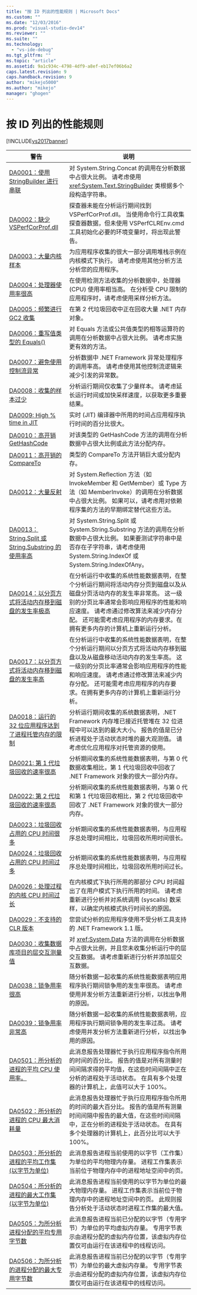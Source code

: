 ```yaml
---
title: "按 ID 列出的性能规则 | Microsoft Docs"
ms.custom: ""
ms.date: "12/03/2016"
ms.prod: "visual-studio-dev14"
ms.reviewer: ""
ms.suite: ""
ms.technology: 
  - "vs-ide-debug"
ms.tgt_pltfrm: ""
ms.topic: "article"
ms.assetid: 9a1c934c-4798-4df9-a8ef-eb17ef06b6a2
caps.latest.revision: 9
caps.handback.revision: 9
author: "mikejo5000"
ms.author: "mikejo"
manager: "ghogen"
---
```

# 按 ID 列出的性能规则
[!INCLUDE[vs2017banner](../code-quality/includes/vs2017banner.md)]

|警告|说明|  
|--------|--------|  
|[DA0001：使用 StringBuilder 进行串联](../Topic/DA0001:%20Use%20StringBuilder%20for%20concatenations.md)|对 System.String.Concat 的调用在分析数据中占很大比例。  请考虑使用 <xref:System.Text.StringBuilder> 类根据多个段构造字符串。|  
|[DA0002：缺少 VSPerfCorProf.dll](../profiling/da0002-vsperfcorprof-dll-is-missing.md)|探查器未能在分析运行期间找到 VSPerfCorProf.dll。  当使用命令行工具收集探查器数据，但未使用 VSPerfCLREnv.cmd 工具初始化必要的环境变量时，将出现此警告。|  
|[DA0003：大量内核样本](../profiling/da0003-many-kernel-samples.md)|为应用程序收集的很大一部分调用堆栈示例在内核模式下执行。  请考虑使用其他分析方法分析您的应用程序。|  
|[DA0004：处理器使用率很高](../profiling/da0004-high-processor-usage.md)|在使用检测方法收集的分析数据中，处理器 \(CPU\) 使用率相当高。  在分析受 CPU 限制的应用程序时，请考虑使用采样分析方法。|  
|[DA0005：频繁进行 GC2 收集](../profiling/da0005-frequent-gc2-collections.md)|在第 2 代垃圾回收中正在回收大量 .NET 内存对象。|  
|[DA0006：重写值类型的 Equals\(\)](../profiling/da0006-override-equals-parens-for-value-types.md)|对 Equals 方法或公共值类型的相等运算符的调用在分析数据中占很大比例。  请考虑实施更有效的方法。|  
|[DA0007：避免使用控制流异常](../profiling/da0007-avoid-using-exceptions-for-control-flow.md)|分析数据中 .NET Framework 异常处理程序的调用率高。  请考虑使用其他控制流逻辑来减少引发的异常数。|  
|[DA0008：收集的样本过少](../profiling/da0008-few-samples-collected.md)|分析运行期间仅收集了少量样本。  请考虑延长运行时间或加快采样速度，以获取更多重要结果。|  
|[DA0009: High % time in JIT](http://msdn.microsoft.com/zh-cn/b60c1767-515c-41d9-81c2-c70d0b7024fd)|实时 \(JIT\) 编译器中所用的时间占应用程序执行时间的百分比很大。|  
|[DA0010：高开销 GetHashCode](../profiling/da0010-expensive-gethashcode.md)|对该类型的 GetHashCode 方法的调用在分析数据中占很大比例或此方法分配内存。|  
|[DA0011：高开销的 CompareTo](../profiling/da0011-expensive-compareto.md)|类型的 CompareTo 方法开销巨大或分配内存。|  
|[DA0012：大量反射](../Topic/DA0012:%20Significant%20amount%20of%20Reflection.md)|对 System.Reflection 方法（如 InvokeMember 和 GetMember）或 Type 方法（如 MemberInvoke）的调用在分析数据中占很大比例。  如果可以，请考虑用对依赖程序集的方法的早期绑定替代这些方法。|  
|[DA0013：String.Split 或 String.Substring 的使用率高](../profiling/da0013-high-usage-of-string-split-or-string-substring.md)|对 System.String.Split 或 System.String.Substring 方法的调用在分析数据中占很大比例。  如果要测试字符串中是否存在子字符串，请考虑使用 System.String.IndexOf 或 System.String.IndexOfAny。|  
|[DA0014：以分页方式将活动内存移到磁盘的发生率极高](../Topic/DA0014:%20Extremely%20high%20rates%20of%20paging%20active%20memory%20to%20disk.md)|在分析运行中收集的系统性能数据表明，在整个分析运行期间将活动内存分页到磁盘以及从磁盘分页活动内存的发生率非常高。  这一级别的分页比率通常会影响应用程序的性能和响应速度。  请考虑通过修改算法来减少内存分配。  还可能需考虑应用程序的内存要求。在拥有更多内存的计算机上重新运行分析。|  
|[DA0017：以分页方式将活动内存移到磁盘的发生率高](../profiling/da0017-high-rates-of-paging-active-memory-to-disk.md)|在分析运行中收集的系统性能数据表明，在整个分析运行期间以分页方式将活动内存移到磁盘以及从磁盘移动活动内存的发生率高。  这一级别的分页比率通常会影响应用程序的性能和响应速度。  请考虑通过修改算法来减少内存分配。  还可能需考虑应用程序的内存要求。在拥有更多内存的计算机上重新运行分析。|  
|[DA0018：运行的 32 位应用程序达到了进程托管内存的限制](../profiling/da0018-32-bit-application-running-at-process-managed-memory-limits.md)|分析运行期间收集的系统数据表明，.NET Framework 内存堆已接近托管堆在 32 位进程中可以达到的最大大小。  报告的值是已分析进程处于活动状态时堆的最大观测值。  请考虑优化应用程序对托管资源的使用。|  
|[DA0021: 第 1 代垃圾回收的速率很高](../profiling/da0021-high-rate-of-gen-1-garbage-collections.md)|分析期间收集的系统性能数据表明，与第 0 代数据收集相比，第 1 代垃圾回收中回收了 .NET Framework 对象的很大一部分内存。|  
|[DA0022: 第 2 代垃圾回收的速率很高](../profiling/da0022-high-rate-of-gen-2-garbage-collections.md)|分析期间收集的系统性能数据表明，与第 0 代和第 1 代垃圾回收相比，第 2 代垃圾回收中回收了 .NET Framework 对象的很大一部分内存。|  
|[DA0023：垃圾回收占用的 CPU 时间很多](../profiling/da0023-high-gc-cpu-time.md)|分析期间收集的系统性能数据表明，与应用程序总处理时间相比，垃圾回收所用时间很长。|  
|[DA0024：垃圾回收占用的 CPU 时间过多](../profiling/da0024-excessive-gc-cpu-time.md)|分析期间收集的系统性能数据表明，与应用程序总处理时间相比，垃圾回收所用时间过长。|  
|[DA0026：处理过程的内核 CPU 时间过长](../Topic/DA0026:%20Excessive%20kernel%20CPU%20time%20processing.md)|在内核模式下执行所用的那部分 CPU 时间超出了在用户模式下执行所用的时间。  请考虑重新进行分析并对系统调用 \(syscalls\) 数采样，以确定内核模式执行时间长的原因。|  
|[DA0029：不支持的 CLR 版本](../profiling/da0029-unsupported-clr-version.md)|您尝试分析的应用程序使用不受分析工具支持的 .NET Framework 1.1 版。|  
|[DA0030：收集数据库项目的层交互测量值](../profiling/da0030-gather-tier-interaction-measurements-for-database-projects.md)|对 <xref:System.Data> 方法的调用在分析数据中占很大比例，并且您未收集分析运行中的层交互数据。  请考虑重新进行分析并添加层交互数据。|  
|[DA0038：锁争用率很高](../profiling/da0038-high-rate-of-lock-contentions.md)|随分析数据一起收集的系统性能数据表明应用程序执行期间锁争用的发生率很高。  请考虑使用并发分析方法重新进行分析，以找出争用的原因。|  
|[DA0039：锁争用率非常高](../profiling/da0039-very-high-rate-of-lock-contentions.md)|随分析数据一起收集的系统性能数据表明，应用程序执行期间锁争用的发生率过高。  请考虑使用并发分析方法重新进行分析，以找出争用的原因。|  
|[DA0501：所分析的进程的平均 CPU 使用率。](../Topic/DA0501:%20Average%20CPU%20consumption%20by%20the%20Process%20being%20profiled..md)|此消息报告处理器忙于执行应用程序指令所用的时间的百分比。  报告的值是对所有测量时间间隔求得的平均值，在这些时间间隔中正在分析的进程处于活动状态。  在具有多个处理器的计算机上，此值可以大于 100%。|  
|[DA0502：所分析的进程的 CPU 最大消耗量](../profiling/da0502-maximum-cpu-consumption-by-the-process-being-profiled.md)|此消息报告处理器忙于执行应用程序指令所用的时间的最大百分比。  报告的值是所有测量时间间隔中报告的最大值，在这些时间间隔中，正在分析的进程处于活动状态。  在具有多个处理器的计算机上，此百分比可以大于 100%。|  
|[DA0503：所分析的进程的平均工作集\(以字节为单位\)](../profiling/da0503-average-working-set-in-bytes-for-the-process-being-profiled.md)|此消息报告进程当前使用的以字节（工作集）为单位的平均物理内存量。  进程工作集表示当前位于物理内存中的进程地址空间中的页。|  
|[DA0504：所分析的进程的最大工作集\(以字节为单位\)](../profiling/da0504-maximum-working-set-in-bytes-for-the-process-being-profiled.md)|此消息报告进程当前使用的以字节为单位的最大物理内存量。  进程工作集表示当前位于物理内存中的进程地址空间中的页。  此规则报告分析处于活动状态时进程工作集的最大值。|  
|[DA0505：为所分析进程分配的平均专用字节数](../profiling/da0505-average-private-bytes-allocated-for-the-process-being-profiled.md)|此消息报告进程当前已分配的以字节（专用字节）为单位的平均虚拟内存量。  专用字节表示由进程分配的虚拟内存位置，该虚拟内存位置仅可由运行在该进程中的线程访问。|  
|[DA0506：为所分析的进程分配的最大专用字节数](../profiling/da0506-maximum-private-bytes-allocated-for-the-process-being-profiled.md)|此消息报告进程当前已分配的以字节（专用字节）为单位的最大虚拟内存量。  专用字节表示由进程分配的虚拟内存位置，该虚拟内存位置仅可由运行在该进程中的线程访问。|